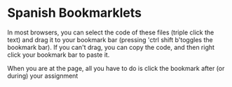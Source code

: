 # Spanish Bookmarklets

In most browsers, you can select the code of these files (triple click the text) and drag it to your bookmark bar (pressing 'ctrl shift b'toggles the bookmark bar).
If you can't drag, you can copy the code, and then right click your bookmark bar to paste it.

When you are at the page, all you have to do is click the bookmark after (or during) your assignment
